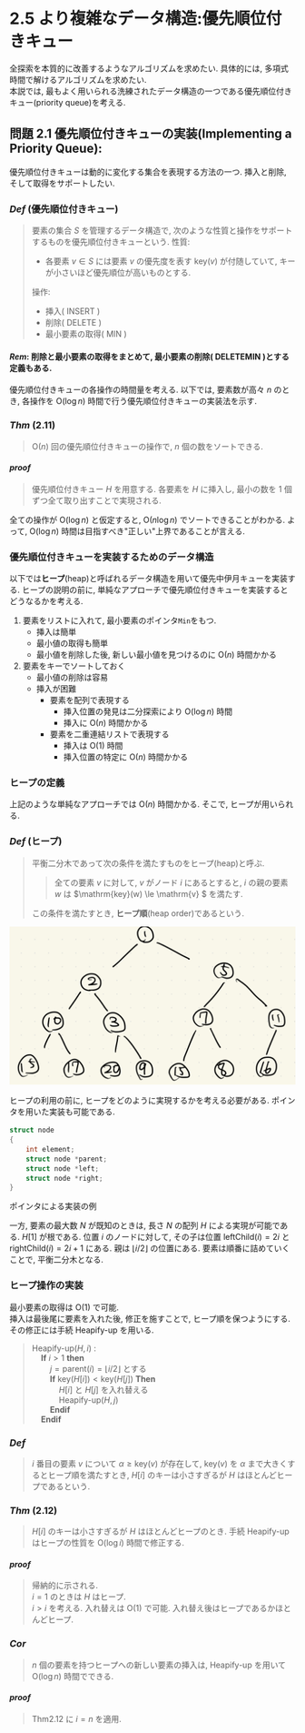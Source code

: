 # 2.5 より複雑なデータ構造:優先順位付きキュー

全探索を本質的に改善するようなアルゴリズムを求めたい. 具体的には, 多項式時間で解けるアルゴリズムを求めたい.  
本説では, 最もよく用いられる洗練されたデータ構造の一つである優先順位付きキュー(priority queue)を考える.

## 問題 2.1 優先順位付きキューの実装(Implementing a Priority Queue):

優先順位付きキューは動的に変化する集合を表現する方法の一つ. 挿入と削除, そして取得をサポートしたい.

### _Def_ (優先順位付きキュー)

> 要素の集合 $S$ を管理するデータ構造で, 次のような性質と操作をサポートするものを優先順位付きキューという.
> 性質:
>
> - 各要素 $v \in S$ には要素 $v$ の優先度を表す $\mathrm{key}(v)$ が付随していて, キーが小さいほど優先順位が高いものとする.
>
> 操作:
>
> - 挿入( $\mathrm{INSERT}$ )
> - 削除( $\mathrm{DELETE}$ )
> - 最小要素の取得( $\mathrm{MIN}$ )

#### _Rem_: 削除と最小要素の取得をまとめて, 最小要素の削除( $\mathrm{DELETEMIN}$ )とする定義もある.

優先順位付きキューの各操作の時間量を考える. 以下では, 要素数が高々 $n$ のとき, 各操作を $\mathrm{O}(\log{n})$ 時間で行う優先順位付きキューの実装法を示す.

### _Thm_ (2.11)

> $\mathrm{O}(n)$ 回の優先順位付きキューの操作で, $n$ 個の数をソートできる.

#### _proof_

> 優先順位付きキュー $H$ を用意する. 各要素を $H$ に挿入し, 最小の数を 1 個ずつ全て取り出すことで実現される.

全ての操作が $\mathrm{O}(\log{n})$ と仮定すると, $\mathrm{O}(n\log{n})$ でソートできることがわかる. よって, $\mathrm{O}(\log{n})$ 時間は目指すべき"正しい"上界であることが言える.

### 優先順位付きキューを実装するためのデータ構造

以下では**ヒープ**(heap)と呼ばれるデータ構造を用いて優先中伊月キューを実装する. ヒープの説明の前に, 単純なアプローチで優先順位付きキューを実装するとどうなるかを考える.

1. 要素をリストに入れて, 最小要素のポインタ`Min`をもつ.
   - 挿入は簡単
   - 最小値の取得も簡単
   - 最小値を削除した後, 新しい最小値を見つけるのに $\mathrm{O}(n)$ 時間かかる
1. 要素をキーでソートしておく
   - 最小値の削除は容易
   - 挿入が困難
     - 要素を配列で表現する
       - 挿入位置の発見は二分探索により $\mathrm{O}(\log{n})$ 時間
       - 挿入に $\mathrm{O}(n)$ 時間かかる
     - 要素を二重連結リストで表現する
       - 挿入は $\mathrm{O}(1)$ 時間
       - 挿入位置の特定に $\mathrm{O}(n)$ 時間かかる

### ヒープの定義

上記のような単純なアプローチでは $\mathrm{O}(n)$ 時間かかる. そこで, ヒープが用いられる.

### _Def_ (ヒープ)

> 平衡二分木であって次の条件を満たすものをヒープ(heap)と呼ぶ.
>
> > 全ての要素 $v$ に対して, $v$ がノード $i$ にあるとすると, $i$ の親の要素 $w$ は $\mathrm{key}(w) \le \mathrm{v} $ を満たす.
>
> この条件を満たすとき, **ヒープ順**(heap order)であるという.

![ヒープの例](img/2.5_01.jpeg)

ヒープの利用の前に, ヒープをどのように実現するかを考える必要がある. ポインタを用いた実装も可能である.

```c
struct node
{
    int element;
    struct node *parent;
    struct node *left;
    struct node *right;
}
```

ポインタによる実装の例

一方, 要素の最大数 $N$ が既知のときは, 長さ $N$ の配列 $H$ による実現が可能である. $H[1]$ が根である. 位置 $i$ のノードに対して, その子は位置 $\mathrm{leftChild}(i) = 2i$ と $\mathrm{rightChild}(i) = 2i + 1$ にある. 親は $\lfloor{i/2}\rfloor$ の位置にある. 要素は順番に詰めていくことで, 平衡二分木となる.

### ヒープ操作の実装

最小要素の取得は $\mathrm{O}(1)$ で可能.  
挿入は最後尾に要素を入れた後, 修正を施すことで, ヒープ順を保つようにする. その修正には手続 $\textrm{Heapify-up}$ を用いる.

> $\textrm{Heapify-up}(H, i)$ :  
> &nbsp; &nbsp; **If** $i > 1$ **then**  
> &nbsp; &nbsp; &nbsp; &nbsp; $j = \textrm{parent}(i) = \lfloor i/2 \rfloor$ とする  
> &nbsp; &nbsp; &nbsp; &nbsp; **If** $\textrm{key}(H[i]) < \textrm{key}(H[j])$ **Then**  
> &nbsp; &nbsp; &nbsp; &nbsp; &nbsp; &nbsp; $H[i]$ と $H[j]$ を入れ替える  
> &nbsp; &nbsp; &nbsp; &nbsp; &nbsp; &nbsp; $\textrm{Heapify-up}(H, j)$  
> &nbsp; &nbsp; &nbsp; &nbsp; **Endif**  
> &nbsp; &nbsp; **Endif**

### _Def_

> $i$ 番目の要素 $v$ について $\alpha \ge \textrm{key}(v)$ が存在して, $\textrm{key}(v)$ を $\alpha$ まで大きくするとヒープ順を満たすとき, $H[i]$ のキーは小さすぎるが $H$ はほとんどヒープであるという.

### _Thm_ (2.12)

> $H[i]$ のキーは小さすぎるが $H$ はほとんどヒープのとき. 手続 $\textrm{Heapify-up}$ はヒープの性質を $\mathrm{O}(\log{i})$ 時間で修正する.

#### _proof_

> 帰納的に示される.  
> $i = 1$ のときは $H$ はヒープ.  
> $i> i$ を考える. 入れ替えは $\mathrm{O}(1)$ で可能. 入れ替え後はヒープであるかほとんどヒープ. 

### _Cor_

> $n$ 個の要素を持つヒープへの新しい要素の挿入は, $\textrm{Heapify-up}$ を用いて $\mathrm{O}(\log{n})$ 時間でできる.

#### _proof_

> Thm2.12 に $i = n$ を適用.
